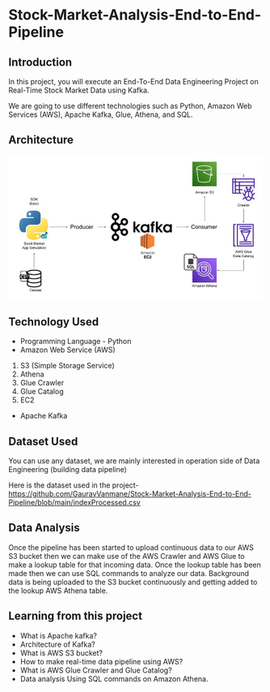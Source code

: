 # Stock-Market-Analysis-End-to-End-Pipeline

## Introduction 
In this project, you will execute an End-To-End Data Engineering Project on Real-Time Stock Market Data using Kafka.

We are going to use different technologies such as Python, Amazon Web Services (AWS), Apache Kafka, Glue, Athena, and SQL.

## Architecture 
<img src="Architecture.jpg">

## Technology Used
- Programming Language - Python
- Amazon Web Service (AWS)
1. S3 (Simple Storage Service)
2. Athena
3. Glue Crawler
4. Glue Catalog
5. EC2
- Apache Kafka


## Dataset Used
You can use any dataset, we are mainly interested in operation side of Data Engineering (building data pipeline) 

Here is the dataset used in the project- https://github.com/GauravVanmane/Stock-Market-Analysis-End-to-End-Pipeline/blob/main/indexProcessed.csv

## Data Analysis
Once the pipeline has been started to upload continuous data to our AWS S3 bucket then we can make use of the AWS Crawler and AWS Glue to make a lookup table for that incoming data. Once the lookup table has been made then we can use SQL commands to analyze our data. Background data is being uploaded to the S3 bucket continuously and getting added to the lookup AWS Athena table. 

## Learning from this project 
- What is Apache kafka?
- Architecture of Kafka?
- What is AWS S3 bucket?
- How to make real-time data pipeline using AWS?
- What is AWS Glue Crawler and Glue Catalog?
- Data analysis Using SQL commands on Amazon Athena.
